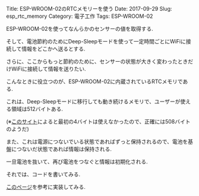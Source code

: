 Title: ESP-WROOM-02のRTCメモリーを使う
Date: 2017-09-29
Slug: esp_rtc_memory
Category: 電子工作
Tags: ESP-WROOM-02

ESP-WROOM-02を使ってなんらかのセンサーの値を取得する.

そして、電池節約のためにDeep-Sleepモードを使って一定時間ごとにWiFiに接続して情報をどこかへ送るとする.

さらに、ここからもっと節約のために、センサーの状態が大きく変わったときだけWiFiに接続して情報を送りたい.

こんなときに役立つのが、ESP-WROOM-02に内蔵されているRTCメモリである.

これは、Deep-Sleepモードに移行しても動き続けるメモリで、ユーザーが使える領域は512バイトある.

(※[このサイト](https://lowreal.net/2016/01/10/1)によると最初の4バイトは使えなかったので、正確には508バイトのようだ)

また、これは電源につないでいる状態であればずっと保持されるので、電池を基盤につないだ状態であれば情報は保持される.

一旦電池を抜いて、再び電池をつなぐと情報は初期化される.

それでは、コードを書いてみる.

[このページ](https://jiwashin.blogspot.jp/2016/07/esp30.html)を参考に実装してみる.

    
